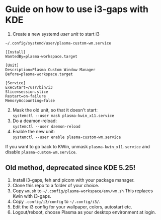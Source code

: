 # Guide on how to use i3-gaps with KDE
1. Create a new systemd *user unit* to start i3

`~/.config/systemd/user/plasma-custom-wm.service`
```
[Install]
WantedBy=plasma-workspace.target

[Unit]
Description=Plasma Custom Window Manager
Before=plasma-workspace.target

[Service]
ExecStart=/usr/bin/i3
Slice=session.slice
Restart=on-failure
MemoryAccounting=false
```
2. Mask the old unit, so that it doesn't start:\
    `systemctl --user mask plasma-kwin_x11.service`
3. Do a deamon-reload:\
    `systemctl --user daemon-reload`
4. Enable the new unit:\
    `systemctl --user enable plasma-custom-wm.service`

If you want to go back to KWin, unmask `plasma-kwin_x11.service` and disable
`plasma-custom-wm.service`.

## Old method, deprecated since KDE 5.25!
1. Install i3-gaps, feh and picom with your package manager.
2. Clone this repo to a folder of your choice.
3. Copy `wm.sh` to `~/.config/plasma-workspace/env/wm.sh` This replaces Kwin with i3-gaps.
4. Copy `.config/i3/config` to `~/.config/i3/`.
5. Edit the i3 config for your wallpaper, colors, autostart etc.
6. Logout/reboot, choose Plasma as your desktop environment at login.
